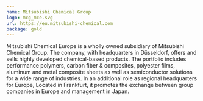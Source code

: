 ```yaml
---
name: Mitsubishi Chemical Group
logo: mcg_mce.svg
url: https://eu.mitsubishi-chemical.com
package: gold
---
```

Mitsubishi Chemical Europe is a wholly owned subsidiary of Mitsubishi Chemical Group. The company, with headquarters in Düsseldorf, offers and sells highly developed chemical-based products. The portfolio includes performance polymers, carbon fiber & composites, polyester films, aluminum and metal composite sheets as well as semiconductor solutions for a wide range of industries. In an additional role as regional headquarters for Europe, Located in Frankfurt, it promotes the exchange between group companies in Europe and management in Japan.
